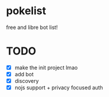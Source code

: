 # pokelist
free and libre bot list!

# TODO
- [x] make the init project lmao
- [x] add bot 
- [x] discovery
- [x] nojs support + privacy focused auth
